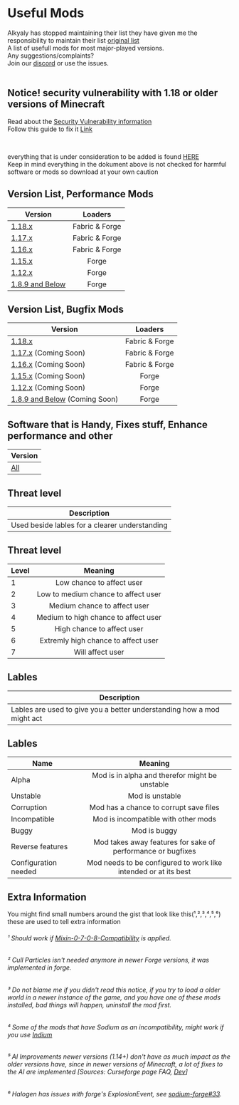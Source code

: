 # Useful Mods
Alkyaly has stopped maintaining their list they have given me the responsibility to maintain their list [original list](https://gist.github.com/alkyaly/02830c560d15256855bc529e1e232e88)<br>
A list of usefull mods for most major-played versions.<br>
Any suggestions/complaints?<br>
Join our [discord](https://discord.gg/8nzHYhVUQS) or use the issues.<br><br>
  
## Notice! security vulnerability with 1.18 or older versions of Minecraft
 Read about the [Security Vulnerability information](https://www.minecraft.net/en-us/article/important-message--security-vulnerability-java-edition) <br>
Follow this guide to fix it [Link](https://www.creeperhost.net/wiki/books/minecraft-java-edition/page/mitigating-cve-2021-44228-in-minecraft)

 &nbsp;
 
everything that is under consideration to be added is found [HERE](https://docs.google.com/document/d/127YtDboB7mQIH3SK8jd4d3_I7ur0LPHT46l9I1zRrwA/edit?usp=sharing)<br>
Keep in mind everything in the dokument above is not checked for harmful software or mods so download at your own caution

## Version List, Performance Mods

| Version | Loaders |
| --- | :---: |
| [1.18.x](https://gist.github.com/NordicGamerFE/b40d62bbf2660949a1894aa4c6a99988) | Fabric & Forge |
| [1.17.x](https://gist.github.com/NordicGamerFE/4b475a7fdb99b1f06522cbf579e09ced) | Fabric & Forge |
| [1.16.x](https://gist.github.com/NordicGamerFE/43947409d14b23b3eb42f32458b7fe0c) | Fabric & Forge |
| [1.15.x](https://gist.github.com/NordicGamerFE/aef5c418ebe1d509c3874e990abe7718) | Forge |
| [1.12.x](https://gist.github.com/NordicGamerFE/f180324b649f0f62a1deb6ff571e2859) | Forge |
| [1.8.9 and Below](https://gist.github.com/NordicGamerFE/3394b115e34639376aee9c5e2d11a2ba) | Forge |

## Version List, Bugfix Mods

| Version | Loaders |
| --- | :---: |
| [1.18.x](https://gist.github.com/NordicGamerFE/4b6ce02bf607c64dd1c06f3270874781) | Fabric & Forge |
| [1.17.x]() (Coming Soon) | Fabric & Forge |
| [1.16.x]() (Coming Soon) | Fabric & Forge |
| [1.15.x]() (Coming Soon) | Forge |
| [1.12.x]() (Coming Soon) | Forge |
| [1.8.9 and Below]() (Coming Soon) | Forge |

## Software that is Handy, Fixes stuff, Enhance performance and other

| Version |
| --- |
| [All](https://gist.github.com/NordicGamerFE/7928314a43dbe706cde223ec45363cbb) |

## Threat level

| Description |
| --- |
| Used beside lables for a clearer understanding |

## Threat level

| Level | Meaning |
| --- | :---: |
| 1 | Low chance to affect user |
| 2 | Low to medium chance to affect user |
| 3 | Medium chance to affect user |
| 4 | Medium to high chance to affect user |
| 5 | High chance to affect user |
| 6 | Extremly high chance to affect user |
| 7 | Will affect user |

## Lables

| Description |
| --- |
| Lables are used to give you a better understanding how a mod might act |

## Lables

| Name | Meaning |
| --- | :---: |
| Alpha | Mod is in alpha and therefor might be unstable |
| Unstable | Mod is unstable |
| Corruption | Mod has a chance to corrupt save files |
| Incompatible | Mod is incompatible with other mods |
| Buggy | Mod is buggy |
| Reverse features | Mod takes away features for sake of performance or bugfixes |
| Configuration needed | Mod needs to be configured to work like intended or at its best |

## Extra Information
You might find small numbers around the gist that look like this(¹,²,³,⁴,⁵,⁶) these are used to tell extra information
&nbsp;

###### ¹ Should work if [Mixin-0-7-0-8-Compatibility](https://www.curseforge.com/minecraft/mc-mods/mixin-0-7-0-8-compatibility) is applied. 
###### ² Cull Particles isn't needed anymore in newer Forge versions, it was implemented in forge.
###### ³ Do not blame me if you didn't read this notice, *if you try to load a older world in a newer instance of the game, and you have one of these mods installed, bad things will happen*, uninstall the mod first.
###### ⁴ Some of the mods that have Sodium as an incompatibility, might work if you use [Indium](https://modrinth.com/mod/indium)
###### ⁵ AI Improvements newer versions (1.14+) don't have as much impact as the older versions have, since in newer versions of Minecraft, a lot of fixes to the AI are implemented [Sources: Curseforge page FAQ, [Dev](https://media.discordapp.net/attachments/254806806516203520/831525756143534150/unknown.png)]
###### ⁶ Halogen has issues with forge's ExplosionEvent, see [sodium-forge#33](https://github.com/spoorn/sodium-forge/issues/33).

